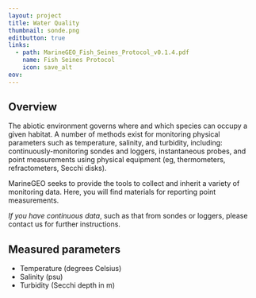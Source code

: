 ```yaml
---
layout: project
title: Water Quality
thumbnail: sonde.png
editbutton: true
links:
  - path: MarineGEO_Fish_Seines_Protocol_v0.1.4.pdf
    name: Fish Seines Protocol
    icon: save_alt
eov:
---
```


## Overview

The abiotic environment governs where and which species can occupy a given habitat. A number of methods exist for monitoring physical parameters such as temperature, salinity, and turbidity, including: continuously-monitoring sondes and loggers, instantaneous probes, and point measurements using physical equipment (eg, thermometers, refractometers, Secchi disks).

MarineGEO seeks to provide the tools to collect and inherit a variety of monitoring data. Here, you will find materials for reporting point measurements.

*If you have continuous data*, such as that from sondes or loggers, please contact us for further instructions.

## Measured parameters
  - Temperature (degrees Celsius)
  - Salinity (psu)
  - Turbidity (Secchi depth in m)
